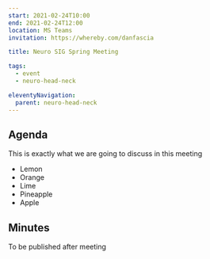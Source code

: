 ```yaml
---
start: 2021-02-24T10:00
end: 2021-02-24T12:00
location: MS Teams
invitation: https://whereby.com/danfascia

title: Neuro SIG Spring Meeting

tags:
  - event
  - neuro-head-neck

eleventyNavigation:
  parent: neuro-head-neck
---
```


## Agenda

This is exactly what we are going to discuss in this meeting

* Lemon
* Orange
* Lime
* Pineapple
* Apple

## Minutes

To be published after meeting
